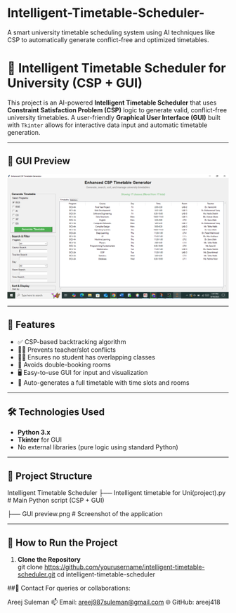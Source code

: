 # Intelligent-Timetable-Scheduler-
A smart university timetable scheduling system using AI techniques like CSP to automatically generate conflict-free and optimized timetables.
# 🧠 Intelligent Timetable Scheduler for University (CSP + GUI)

This project is an AI-powered **Intelligent Timetable Scheduler** that uses **Constraint Satisfaction Problem (CSP)** logic to generate valid, conflict-free university timetables. A user-friendly **Graphical User Interface (GUI)** built with `Tkinter` allows for interactive data input and automatic timetable generation.

---

## 📸 GUI Preview

![GUI Screenshot](GUI%20preview.png)

---

## 🚀 Features

- ✅ CSP-based backtracking algorithm
- 👨‍🏫 Prevents teacher/slot conflicts
- 🧑‍🎓 Ensures no student has overlapping classes
- 🏫 Avoids double-booking rooms
- 🖥️ Easy-to-use GUI for input and visualization
- 📅 Auto-generates a full timetable with time slots and rooms

---

## 🛠 Technologies Used

- **Python 3.x**
- **Tkinter** for GUI
- No external libraries (pure logic using standard Python)

---

## 📂 Project Structure
Intelligent Timetable Scheduler
├── Intelligent timetable for Uni(project).py  # Main Python script (CSP + GUI)

├── GUI preview.png   # Screenshot of the application


---

## 🧪 How to Run the Project

1. **Clone the Repository**  
   git clone https://github.com/yourusername/intelligent-timetable-scheduler.git
   cd intelligent-timetable-scheduler

##📧 Contact
For queries or collaborations:

Areej Suleman
📫 Email: areej987suleman@gmail.com
🌐 GitHub: areej418
